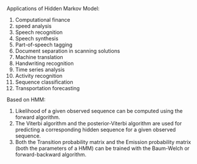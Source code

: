 Applications of Hidden Markov Model:
1. Computational finance
2. speed analysis
3. Speech recognition
4. Speech synthesis
5. Part-of-speech tagging
6. Document separation in scanning solutions
7. Machine translation
8. Handwriting recognition
9. Time series analysis
10. Activity recognition
11. Sequence classification
12. Transportation forecasting 

Based on HMM:
1. Likelihood of a given observed sequence can be computed using the forward algorithm.
2. The Viterbi algorithm and the posterior-Viterbi algorithm are used for predicting a corresponding hidden sequence for a given observed sequence.
3. Both the Transition probability matrix and the Emission probability matrix (both the parameters of a HMM) can be trained with the Baum-Welch or
forward-backward algorithm. 
